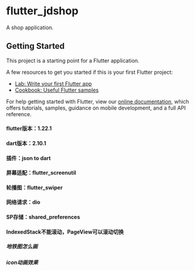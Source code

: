 # flutter_jdshop

A shop application.

## Getting Started

This project is a starting point for a Flutter application.

A few resources to get you started if this is your first Flutter project:

- [Lab: Write your first Flutter app](https://flutter.dev/docs/get-started/codelab)
- [Cookbook: Useful Flutter samples](https://flutter.dev/docs/cookbook)

For help getting started with Flutter, view our
[online documentation](https://flutter.dev/docs), which offers tutorials,
samples, guidance on mobile development, and a full API reference.


#### flutter版本：1.22.1
#### dart版本：2.10.1
#### 插件：json to dart
#### 屏幕适配：flutter_screenutil
#### 轮播图：flutter_swiper
#### 网络请求：dio
#### SP存储：shared_preferences


#### IndexedStack不能滚动，PageView可以滚动切换
##### 地铁图怎么画
##### icon动画效果
